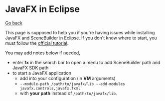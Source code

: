 # JavaFX in Eclipse

[Go back](../index.md)

This page is supposed to help you if you're having issues while installing JavaFX and SceneBuilder in Eclipse. If you don't know where to start, you must follow the [official tutorial](https://openjfx.io/openjfx-docs/#IDE-Eclipse). 

You may add notes below if needed,

* enter **fx** in the search bar to open a menu to add SceneBuilder path and JavaFX SDK path
* to start a JavaFX application
  * add into your configuration (in **VM** arguments)
  * ``--module-path /path/to/javafx/lib --add-modules javafx.controls,javafx.fxml``
  * with  **your path** instead of ``/path/to/javafx/lib``.